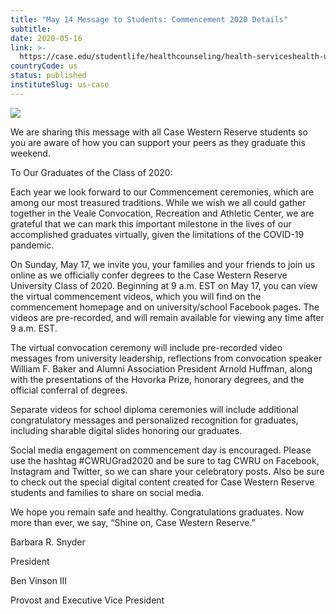 ```yaml
---
title: "May 14 Message to Students: Commencement 2020 Details"
subtitle: 
date: 2020-05-16
link: >-
  https://case.edu/studentlife/healthcounseling/health-serviceshealth-updatescovid-19-campus-communications/may-14-message-students-commencement-2020-details
countryCode: us
status: published
instituteSlug: us-case
---
```

![](https://case.edu/studentlife/healthcounseling/themes/custom/crew/images/CWRU-sign-logo.jpg)

We are sharing this message with all Case Western Reserve students so you are aware of how you can support your peers as they graduate this weekend.

To Our Graduates of the Class of 2020:

Each year we look forward to our Commencement ceremonies, which are among our most treasured traditions. While we wish we all could gather together in the Veale Convocation, Recreation and Athletic Center, we are grateful that we can mark this important milestone in the lives of our accomplished graduates virtually, given the limitations of the COVID-19 pandemic.

On Sunday, May 17, we invite you, your families and your friends to join us online as we officially confer degrees to the Case Western Reserve University Class of 2020. Beginning at 9 a.m. EST on May 17, you can view the virtual commencement videos, which you will find on the commencement homepage and on university/school Facebook pages. The videos are pre-recorded, and will remain available for viewing any time after 9 a.m. EST.

The virtual convocation ceremony will include pre-recorded video messages from university leadership, reflections from convocation speaker William F. Baker and Alumni Association President Arnold Huffman, along with the presentations of the Hovorka Prize, honorary degrees, and the official conferral of degrees.

Separate videos for school diploma ceremonies will include additional congratulatory messages and personalized recognition for graduates, including sharable digital slides honoring our graduates.

Social media engagement on commencement day is encouraged. Please use the hashtag #CWRUGrad2020 and be sure to tag CWRU on Facebook, Instagram and Twitter, so we can share your celebratory posts. Also be sure to check out the special digital content created for Case Western Reserve students and families to share on social media.

We hope you remain safe and healthy. Congratulations graduates. Now more than ever, we say, “Shine on, Case Western Reserve.”

Barbara R. Snyder

President

Ben Vinson III

Provost and Executive Vice President